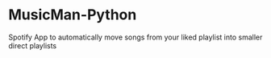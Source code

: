# MusicMan-Python
Spotify App to automatically move songs from your liked playlist into smaller direct playlists
